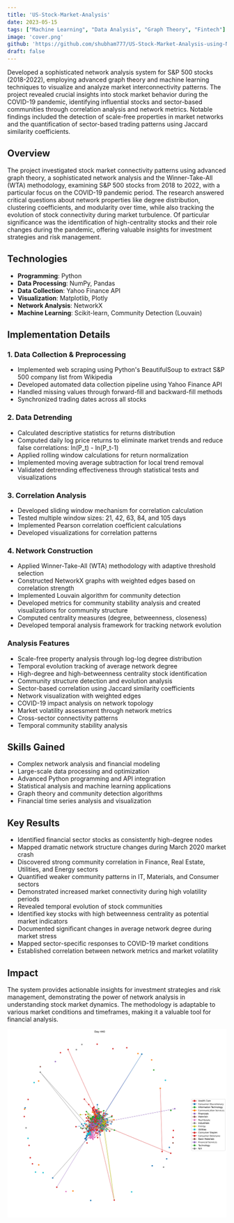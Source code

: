 ```yaml
---
title: 'US-Stock-Market-Analysis'
date: 2023-05-15
tags: ["Machine Learning", "Data Analysis", "Graph Theory", "Fintech"]
image: 'cover.png'
github: 'https://github.com/shubham777/US-Stock-Market-Analysis-using-Network-Graphs'
draft: false
---
```


Developed a sophisticated network analysis system for S&P 500 stocks (2018-2022), employing advanced graph theory and machine learning techniques to visualize and analyze market interconnectivity patterns. The project revealed crucial insights into stock market behavior during the COVID-19 pandemic, identifying influential stocks and sector-based communities through correlation analysis and network metrics. Notable findings included the detection of scale-free properties in market networks and the quantification of sector-based trading patterns using Jaccard similarity coefficients.

<!--more-->

## Overview
The project investigated stock market connectivity patterns using advanced graph theory, a sophisticated network analysis and the Winner-Take-All (WTA) methodology, examining S&P 500 stocks from 2018 to 2022, with a particular focus on the COVID-19 pandemic period. The research answered critical questions about network properties like degree distribution, clustering coefficients, and modularity over time, while also tracking the evolution of stock connectivity during market turbulence. Of particular significance was the identification of high-centrality stocks and their role changes during the pandemic, offering valuable insights for investment strategies and risk management.

## Technologies
- **Programming**: Python
- **Data Processing**: NumPy, Pandas
- **Data Collection**: Yahoo Finance API
- **Visualization**: Matplotlib, Plotly
- **Network Analysis**: NetworkX
- **Machine Learning**: Scikit-learn, Community Detection (Louvain)

## Implementation Details

### 1. Data Collection & Preprocessing
- Implemented web scraping using Python's BeautifulSoup to extract S&P 500 company list from Wikipedia
- Developed automated data collection pipeline using Yahoo Finance API
- Handled missing values through forward-fill and backward-fill methods
- Synchronized trading dates across all stocks

### 2. Data Detrending
- Calculated descriptive statistics for returns distribution
- Computed daily log price returns to eliminate market trends and reduce false correlations: ln(P_t) - ln(P_t-1)
- Applied rolling window calculations for return normalization
- Implemented moving average subtraction for local trend removal
- Validated detrending effectiveness through statistical tests and visualizations
    
### 3. Correlation Analysis
- Developed sliding window mechanism for correlation calculation
- Tested multiple window sizes: 21, 42, 63, 84, and 105 days
- Implemented Pearson correlation coefficient calculations
- Developed visualizations for correlation patterns

### 4. Network Construction
- Applied Winner-Take-All (WTA) methodology with adaptive threshold selection
- Constructed NetworkX graphs with weighted edges based on correlation strength
- Implemented Louvain algorithm for community detection
- Developed metrics for community stability analysis and created visualizations for community structure
- Computed centrality measures (degree, betweenness, closeness)
- Developed temporal analysis framework for tracking network evolution
  
### Analysis Features
- Scale-free property analysis through log-log degree distribution
- Temporal evolution tracking of average network degree
- High-degree and high-betweenness centrality stock identification
- Community structure detection and evolution analysis
- Sector-based correlation using Jaccard similarity coefficients
- Network visualization with weighted edges
- COVID-19 impact analysis on network topology
- Market volatility assessment through network metrics
- Cross-sector connectivity patterns
- Temporal community stability analysis

## Skills Gained
- Complex network analysis and financial modeling
- Large-scale data processing and optimization
- Advanced Python programming and API integration
- Statistical analysis and machine learning applications
- Graph theory and community detection algorithms
- Financial time series analysis and visualization

## Key Results
- Identified financial sector stocks as consistently high-degree nodes
- Mapped dramatic network structure changes during March 2020 market crash
- Discovered strong community correlation in Finance, Real Estate, Utilities, and Energy sectors
- Quantified weaker community patterns in IT, Materials, and Consumer sectors
- Demonstrated increased market connectivity during high volatility periods
- Revealed temporal evolution of stock communities
- Identified key stocks with high betweenness centrality as potential market indicators
- Documented significant changes in average network degree during market stress
- Mapped sector-specific responses to COVID-19 market conditions
- Established correlation between network metrics and market volatility

## Impact
The system provides actionable insights for investment strategies and risk management, demonstrating the power of network analysis in understanding stock market dynamics. The methodology is adaptable to various market conditions and timeframes, making it a valuable tool for financial analysis.

![Network Analysis Results](image_1.png)
